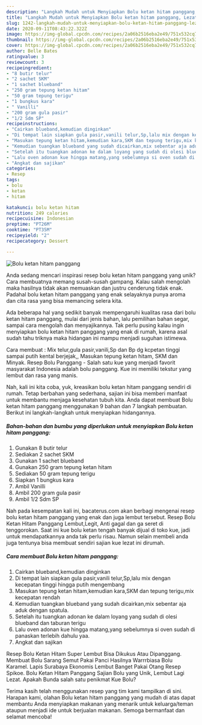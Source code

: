 ```yaml
---
description: "Langkah Mudah untuk Menyiapkan Bolu ketan hitam panggang, Lezat"
title: "Langkah Mudah untuk Menyiapkan Bolu ketan hitam panggang, Lezat"
slug: 1242-langkah-mudah-untuk-menyiapkan-bolu-ketan-hitam-panggang-lezat
date: 2020-09-11T08:43:22.322Z
image: https://img-global.cpcdn.com/recipes/2a06b2516eba2e49/751x532cq70/bolu-ketan-hitam-panggang-foto-resep-utama.jpg
thumbnail: https://img-global.cpcdn.com/recipes/2a06b2516eba2e49/751x532cq70/bolu-ketan-hitam-panggang-foto-resep-utama.jpg
cover: https://img-global.cpcdn.com/recipes/2a06b2516eba2e49/751x532cq70/bolu-ketan-hitam-panggang-foto-resep-utama.jpg
author: Belle Bates
ratingvalue: 3
reviewcount: 3
recipeingredient:
- "8 butir telur"
- "2 sachet SKM"
- "1 sachet blueband"
- "250 gram tepung ketan hitam"
- "50 gram tepung terigu"
- "1 bungkus kara"
- " Vanilli"
- "200 gram gula pasir"
- "1/2 Sdm SP"
recipeinstructions:
- "Cairkan blueband,kemudian dinginkan"
- "Di tempat lain siapkan gula pasir,vanili telur,Sp,lalu mix dengan kecepatan tinggi hingga putih mengembang"
- "Masukan tepung ketan hitam,kemudian kara,SKM dan tepung terigu,mix kecepatan rendah"
- "Kemudian tuangkan blueband yang sudah dicairkan,mix sebentar aja aduk dengan spatula."
- "Setelah itu tuangkan adonan ke dalam loyang yang sudah di olesi blueband dan taburan terigu"
- "Lalu oven adonan kue hingga matang,yang sebelumnya si oven sudah di panaskan terlebih dahulu yaa."
- "Angkat dan sajikan"
categories:
- Resep
tags:
- bolu
- ketan
- hitam

katakunci: bolu ketan hitam 
nutrition: 249 calories
recipecuisine: Indonesian
preptime: "PT26M"
cooktime: "PT35M"
recipeyield: "2"
recipecategory: Dessert

---
```



![Bolu ketan hitam panggang](https://img-global.cpcdn.com/recipes/2a06b2516eba2e49/751x532cq70/bolu-ketan-hitam-panggang-foto-resep-utama.jpg)

Anda sedang mencari inspirasi resep bolu ketan hitam panggang yang unik? Cara membuatnya memang susah-susah gampang. Kalau salah mengolah maka hasilnya tidak akan memuaskan dan justru cenderung tidak enak. Padahal bolu ketan hitam panggang yang enak selayaknya punya aroma dan cita rasa yang bisa memancing selera kita.

Ada beberapa hal yang sedikit banyak mempengaruhi kualitas rasa dari bolu ketan hitam panggang, mulai dari jenis bahan, lalu pemilihan bahan segar, sampai cara mengolah dan menyajikannya. Tak perlu pusing kalau ingin menyiapkan bolu ketan hitam panggang yang enak di rumah, karena asal sudah tahu triknya maka hidangan ini mampu menjadi suguhan istimewa.

Cara membuat : Mix telur,gula pasir,vanili,Sp dan Bp dg kcpetan tinggi sampai putih kental berjejak,, Masukan tepung ketan hitam, SKM dan Minyak. Resep Bolu Panggang - Salah satu kue yang menjadi favorit masyarakat Indonesia adalah bolu panggang. Kue ini memiliki tekstur yang lembut dan rasa yang manis.


Nah, kali ini kita coba, yuk, kreasikan bolu ketan hitam panggang sendiri di rumah. Tetap berbahan yang sederhana, sajian ini bisa memberi manfaat untuk membantu menjaga kesehatan tubuh kita. Anda dapat membuat Bolu ketan hitam panggang menggunakan 9 bahan dan 7 langkah pembuatan. Berikut ini langkah-langkah untuk menyiapkan hidangannya.

<!--inarticleads1-->

##### Bahan-bahan dan bumbu yang diperlukan untuk menyiapkan Bolu ketan hitam panggang:

1. Gunakan 8 butir telur
1. Sediakan 2 sachet SKM
1. Gunakan 1 sachet blueband
1. Gunakan 250 gram tepung ketan hitam
1. Sediakan 50 gram tepung terigu
1. Siapkan 1 bungkus kara
1. Ambil  Vanilli
1. Ambil 200 gram gula pasir
1. Ambil 1/2 Sdm SP


Nah pada kesempatan kali ini, bacaterus.com akan berbagi mengenai resep bolu ketan hitam panggang yang enak dan juga lembut tersebut. Resep Bolu Ketan Hitam Panggang Lembut,Legit, Anti gagal dan ga seret di tenggorokan. Saat ini kue bolu ketan tengah banyak dijual di toko kue, jadi untuk mendapatkannya anda tak perlu risau. Namun selain membeli anda juga tentunya bisa membuat sendiri sajian kue lezat ini dirumah. 

<!--inarticleads2-->

##### Cara membuat Bolu ketan hitam panggang:

1. Cairkan blueband,kemudian dinginkan
1. Di tempat lain siapkan gula pasir,vanili telur,Sp,lalu mix dengan kecepatan tinggi hingga putih mengembang
1. Masukan tepung ketan hitam,kemudian kara,SKM dan tepung terigu,mix kecepatan rendah
1. Kemudian tuangkan blueband yang sudah dicairkan,mix sebentar aja aduk dengan spatula.
1. Setelah itu tuangkan adonan ke dalam loyang yang sudah di olesi blueband dan taburan terigu
1. Lalu oven adonan kue hingga matang,yang sebelumnya si oven sudah di panaskan terlebih dahulu yaa.
1. Angkat dan sajikan


Resep Bolu Ketan Hitam Super Lembut Bisa Dikukus Atau Dipanggang. Membuat Bolu Sarang Semut Pakai Panci Hasilnya Warrrbiasa Bolu Karamel. Lapis Surabaya Ekonomis Lembut Banget Pakai Otang Resep Spikoe. Bolu Ketan Hitam Panggang Sajian Bolu yang Unik, Lembut Lagi Lezat. Apakah Bunda salah satu penikmat Kue Bolu? 

Terima kasih telah menggunakan resep yang tim kami tampilkan di sini. Harapan kami, olahan Bolu ketan hitam panggang yang mudah di atas dapat membantu Anda menyiapkan makanan yang menarik untuk keluarga/teman ataupun menjadi ide untuk berjualan makanan. Semoga bermanfaat dan selamat mencoba!
